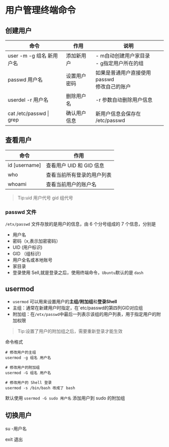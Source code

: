 # 用户管理终端命令

## 创建用户

| 命令| 作用| 说明|
|---|---|---|
user -m -g 组名 新用户名|添加新用户|- m自动创建用户家目录<br>- g指定用户所在的组
passwd 用户名|设置用户密码|如果是普通用户直接使用passwd<br>修改自己的账户
userdel -r 用户名|删除用户名|-r 参数自动删除用户信息
cat /etc/passwd &#124; grep|确认用户信息|新用户信息会保存在 /etc/passwd

## 查看用户

| 命令| 作用|
|---|---|
|id [username]|查看用户 UID 和 GID 信息|
|who|查看当前所有登录的用户列表|
|whoami|查看当前用户的账户名|

>Tip:uid 用户代号 gid 组代号

### passwd 文件

`/etx/passwd` 文件存放的是用户的信息，由 6 个分号组成的 7 个信息，分别是

- 用户名
- 密码（x,表示加密密码）
- UID (用户标识)
- GID （组标识）
- 用户全名或本地账号
- 家目录
- 登录使用 Sell,就是登录之后，使用终端命令，`Ubuntu`默认的是 `dash`

## usermod

- `usermod` 可以用来设置用户的**主组/附加组**和**登录Shell**
- 主组：通常在新建用户时指定，在`etc/passwd的第四列GID对应组
- 附加组：在`/etx/passwd`中最后一列表示该组的用户列表，用于指定用户的附加权限

>Tip:设置了用户的附加组之后，需要重新登录才能生效

命令格式

```
# 修改用户的主组
usermod -g 组名 用户名

# 修改用户的附加组
usermod -G 组名 用户名

# 修改用户的 Shell 登录
usermod -s /bin/bash 改成了 bash
```

默认使用 `usermod -G sudo 用户名` 添加用户到 sudo 的附加组

## 切换用户

su -用户名

exit 退出